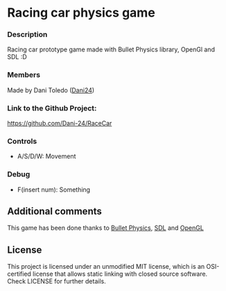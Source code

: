 # Racing car physics game

### Description
Racing car prototype game made with Bullet Physics library, OpenGl and SDL :D

### Members

Made by Dani Toledo ([Dani24](https://github.com/Dani-24))

### Link to the Github Project:

https://github.com/Dani-24/RaceCar

### Controls

- A/S/D/W: Movement

### Debug

- F(insert num): Something

## Additional comments
This game has been done thanks to [Bullet Physics](https://pybullet.org/wordpress/), [SDL](https://www.libsdl.org/index.php) and [OpenGL](https://www.opengl.org/)
  
## License
This project is licensed under an unmodified MIT license, which is an OSI-certified license that allows static linking with closed source software. Check LICENSE for further details.
